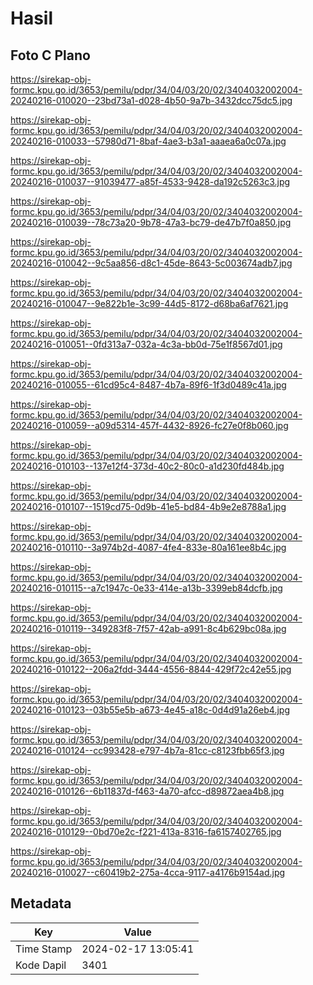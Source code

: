 # Hasil

## Foto C Plano

https://sirekap-obj-formc.kpu.go.id/3653/pemilu/pdpr/34/04/03/20/02/3404032002004-20240216-010020--23bd73a1-d028-4b50-9a7b-3432dcc75dc5.jpg

https://sirekap-obj-formc.kpu.go.id/3653/pemilu/pdpr/34/04/03/20/02/3404032002004-20240216-010033--57980d71-8baf-4ae3-b3a1-aaaea6a0c07a.jpg

https://sirekap-obj-formc.kpu.go.id/3653/pemilu/pdpr/34/04/03/20/02/3404032002004-20240216-010037--91039477-a85f-4533-9428-da192c5263c3.jpg

https://sirekap-obj-formc.kpu.go.id/3653/pemilu/pdpr/34/04/03/20/02/3404032002004-20240216-010039--78c73a20-9b78-47a3-bc79-de47b7f0a850.jpg

https://sirekap-obj-formc.kpu.go.id/3653/pemilu/pdpr/34/04/03/20/02/3404032002004-20240216-010042--9c5aa856-d8c1-45de-8643-5c003674adb7.jpg

https://sirekap-obj-formc.kpu.go.id/3653/pemilu/pdpr/34/04/03/20/02/3404032002004-20240216-010047--9e822b1e-3c99-44d5-8172-d68ba6af7621.jpg

https://sirekap-obj-formc.kpu.go.id/3653/pemilu/pdpr/34/04/03/20/02/3404032002004-20240216-010051--0fd313a7-032a-4c3a-bb0d-75e1f8567d01.jpg

https://sirekap-obj-formc.kpu.go.id/3653/pemilu/pdpr/34/04/03/20/02/3404032002004-20240216-010055--61cd95c4-8487-4b7a-89f6-1f3d0489c41a.jpg

https://sirekap-obj-formc.kpu.go.id/3653/pemilu/pdpr/34/04/03/20/02/3404032002004-20240216-010059--a09d5314-457f-4432-8926-fc27e0f8b060.jpg

https://sirekap-obj-formc.kpu.go.id/3653/pemilu/pdpr/34/04/03/20/02/3404032002004-20240216-010103--137e12f4-373d-40c2-80c0-a1d230fd484b.jpg

https://sirekap-obj-formc.kpu.go.id/3653/pemilu/pdpr/34/04/03/20/02/3404032002004-20240216-010107--1519cd75-0d9b-41e5-bd84-4b9e2e8788a1.jpg

https://sirekap-obj-formc.kpu.go.id/3653/pemilu/pdpr/34/04/03/20/02/3404032002004-20240216-010110--3a974b2d-4087-4fe4-833e-80a161ee8b4c.jpg

https://sirekap-obj-formc.kpu.go.id/3653/pemilu/pdpr/34/04/03/20/02/3404032002004-20240216-010115--a7c1947c-0e33-414e-a13b-3399eb84dcfb.jpg

https://sirekap-obj-formc.kpu.go.id/3653/pemilu/pdpr/34/04/03/20/02/3404032002004-20240216-010119--349283f8-7f57-42ab-a991-8c4b629bc08a.jpg

https://sirekap-obj-formc.kpu.go.id/3653/pemilu/pdpr/34/04/03/20/02/3404032002004-20240216-010122--206a2fdd-3444-4556-8844-429f72c42e55.jpg

https://sirekap-obj-formc.kpu.go.id/3653/pemilu/pdpr/34/04/03/20/02/3404032002004-20240216-010123--03b55e5b-a673-4e45-a18c-0d4d91a26eb4.jpg

https://sirekap-obj-formc.kpu.go.id/3653/pemilu/pdpr/34/04/03/20/02/3404032002004-20240216-010124--cc993428-e797-4b7a-81cc-c8123fbb65f3.jpg

https://sirekap-obj-formc.kpu.go.id/3653/pemilu/pdpr/34/04/03/20/02/3404032002004-20240216-010126--6b11837d-f463-4a70-afcc-d89872aea4b8.jpg

https://sirekap-obj-formc.kpu.go.id/3653/pemilu/pdpr/34/04/03/20/02/3404032002004-20240216-010129--0bd70e2c-f221-413a-8316-fa6157402765.jpg

https://sirekap-obj-formc.kpu.go.id/3653/pemilu/pdpr/34/04/03/20/02/3404032002004-20240216-010027--c60419b2-275a-4cca-9117-a4176b9154ad.jpg


## Metadata

| Key        | Value               |
| ---------- | ------------------- |
| Time Stamp | 2024-02-17 13:05:41 |
| Kode Dapil | 3401                |



